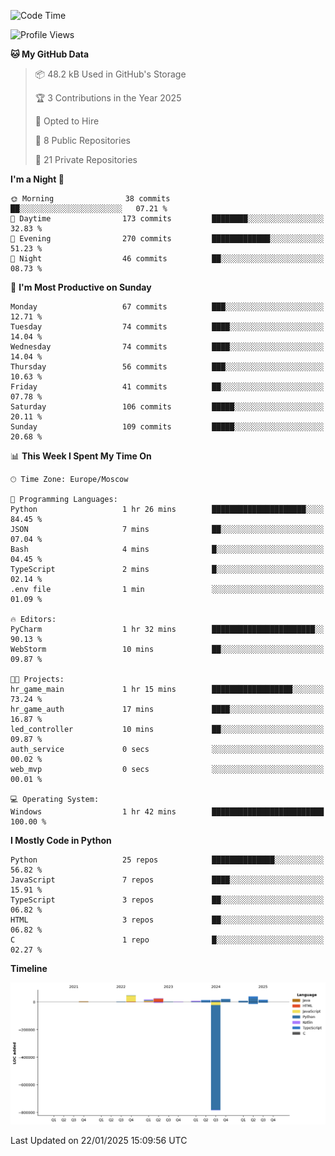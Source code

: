 <!--START_SECTION:waka-->
![Code Time](http://img.shields.io/badge/Code%20Time-587%20hrs%2027%20mins-blue)

![Profile Views](http://img.shields.io/badge/Profile%20Views-3-blue)

**🐱 My GitHub Data** 

> 📦 48.2 kB Used in GitHub's Storage 
 > 
> 🏆 3 Contributions in the Year 2025
 > 
> 💼 Opted to Hire
 > 
> 📜 8 Public Repositories 
 > 
> 🔑 21 Private Repositories 
 > 
**I'm a Night 🦉** 

```text
🌞 Morning                38 commits          ██░░░░░░░░░░░░░░░░░░░░░░░   07.21 % 
🌆 Daytime                173 commits         ████████░░░░░░░░░░░░░░░░░   32.83 % 
🌃 Evening                270 commits         █████████████░░░░░░░░░░░░   51.23 % 
🌙 Night                  46 commits          ██░░░░░░░░░░░░░░░░░░░░░░░   08.73 % 
```
📅 **I'm Most Productive on Sunday** 

```text
Monday                   67 commits          ███░░░░░░░░░░░░░░░░░░░░░░   12.71 % 
Tuesday                  74 commits          ████░░░░░░░░░░░░░░░░░░░░░   14.04 % 
Wednesday                74 commits          ████░░░░░░░░░░░░░░░░░░░░░   14.04 % 
Thursday                 56 commits          ███░░░░░░░░░░░░░░░░░░░░░░   10.63 % 
Friday                   41 commits          ██░░░░░░░░░░░░░░░░░░░░░░░   07.78 % 
Saturday                 106 commits         █████░░░░░░░░░░░░░░░░░░░░   20.11 % 
Sunday                   109 commits         █████░░░░░░░░░░░░░░░░░░░░   20.68 % 
```


📊 **This Week I Spent My Time On** 

```text
🕑︎ Time Zone: Europe/Moscow

💬 Programming Languages: 
Python                   1 hr 26 mins        █████████████████████░░░░   84.45 % 
JSON                     7 mins              ██░░░░░░░░░░░░░░░░░░░░░░░   07.04 % 
Bash                     4 mins              █░░░░░░░░░░░░░░░░░░░░░░░░   04.45 % 
TypeScript               2 mins              █░░░░░░░░░░░░░░░░░░░░░░░░   02.14 % 
.env file                1 min               ░░░░░░░░░░░░░░░░░░░░░░░░░   01.09 % 

🔥 Editors: 
PyCharm                  1 hr 32 mins        ███████████████████████░░   90.13 % 
WebStorm                 10 mins             ██░░░░░░░░░░░░░░░░░░░░░░░   09.87 % 

🐱‍💻 Projects: 
hr_game_main             1 hr 15 mins        ██████████████████░░░░░░░   73.24 % 
hr_game_auth             17 mins             ████░░░░░░░░░░░░░░░░░░░░░   16.87 % 
led_controller           10 mins             ██░░░░░░░░░░░░░░░░░░░░░░░   09.87 % 
auth_service             0 secs              ░░░░░░░░░░░░░░░░░░░░░░░░░   00.02 % 
web_mvp                  0 secs              ░░░░░░░░░░░░░░░░░░░░░░░░░   00.01 % 

💻 Operating System: 
Windows                  1 hr 42 mins        █████████████████████████   100.00 % 
```

**I Mostly Code in Python** 

```text
Python                   25 repos            ██████████████░░░░░░░░░░░   56.82 % 
JavaScript               7 repos             ████░░░░░░░░░░░░░░░░░░░░░   15.91 % 
TypeScript               3 repos             ██░░░░░░░░░░░░░░░░░░░░░░░   06.82 % 
HTML                     3 repos             ██░░░░░░░░░░░░░░░░░░░░░░░   06.82 % 
C                        1 repo              █░░░░░░░░░░░░░░░░░░░░░░░░   02.27 % 
```



**Timeline**

![Lines of Code chart](https://raw.githubusercontent.com/adlemx/adlemx/main/assets/bar_graph.png)


 Last Updated on 22/01/2025 15:09:56 UTC
<!--END_SECTION:waka-->
